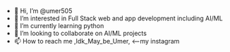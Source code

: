 - 👋 Hi, I’m @umer505
- 👀 I’m interested in Full Stack web and app development including AI/ML
- 🌱 I’m currently learning python
- 💞️ I’m looking to collaborate on AI/ML projects
- 📫 How to reach me ,Idk_May_be_Umer, <--my instagram


<!---
umer505/umer505 is a ✨ special ✨ repository because its `README.md` (this file) appears on your GitHub profile.
You can click the Preview link to take a look at your changes.
--->

